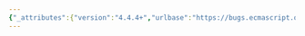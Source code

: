 ```yaml
---
{"_attributes":{"version":"4.4.4+","urlbase":"https://bugs.ecmascript.org/","maintainer":"dherman@mozilla.com"},"bug":{"bug_id":2414,"creation_ts":"2014-01-15 06:39:00 -0800","short_desc":"22.2.3.32 get %TypedArray%.prototype[@@toStringTag]: Invalid assertion in step 5","delta_ts":"2014-04-06 11:31:01 -0700","product":"Draft for 6th Edition","component":"technical issue","version":"Rev 21: November 8, 2013 Draft","rep_platform":"All","op_sys":"All","bug_status":"RESOLVED","resolution":"FIXED","priority":"Normal","bug_severity":"normal","everconfirmed":true,"reporter":{"uid":"andrebargull","name":"André Bargull"},"assigned_to":{"uid":"allen","name":"Allen Wirfs-Brock"},"long_desc":[{"commentid":6968,"comment_count":0,"who":{"uid":"andrebargull","name":"André Bargull"},"bug_when":"2014-01-15 06:39:45 -0800","thetext":"22.2.3.32 get %TypedArray%.prototype[@@toStringTag], step 5:\n\nThe assertion in step 5 is not valid when `O` is an uninitialised typed array object. Add an additional step after step 3 to handle this case:\n\n4.  If the value of O’s [[TypedArrayName]] internal slot is undefined, then throw a TypeError exception."},{"commentid":7320,"comment_count":1,"who":{"uid":"allen","name":"Allen Wirfs-Brock"},"bug_when":"2014-02-15 17:27:46 -0800","thetext":"fixed in rev23 editor's draft"},{"commentid":7584,"comment_count":2,"who":{"uid":"allen","name":"Allen Wirfs-Brock"},"bug_when":"2014-04-06 11:31:01 -0700","thetext":"fixed in rev23 draft"}]}}
---
```

